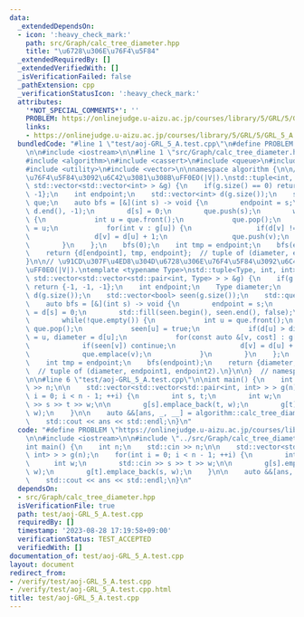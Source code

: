 ```yaml
---
data:
  _extendedDependsOn:
  - icon: ':heavy_check_mark:'
    path: src/Graph/calc_tree_diameter.hpp
    title: "\u6728\u306E\u76F4\u5F84"
  _extendedRequiredBy: []
  _extendedVerifiedWith: []
  _isVerificationFailed: false
  _pathExtension: cpp
  _verificationStatusIcon: ':heavy_check_mark:'
  attributes:
    '*NOT_SPECIAL_COMMENTS*': ''
    PROBLEM: https://onlinejudge.u-aizu.ac.jp/courses/library/5/GRL/5/GRL_5_A
    links:
    - https://onlinejudge.u-aizu.ac.jp/courses/library/5/GRL/5/GRL_5_A
  bundledCode: "#line 1 \"test/aoj-GRL_5_A.test.cpp\"\n#define PROBLEM \"https://onlinejudge.u-aizu.ac.jp/courses/library/5/GRL/5/GRL_5_A\"\
    \n\n#include <iostream>\n\n#line 1 \"src/Graph/calc_tree_diameter.hpp\"\n\n\n\n\
    #include <algorithm>\n#include <cassert>\n#include <queue>\n#include <tuple>\n\
    #include <utility>\n#include <vector>\n\nnamespace algorithm {\n\n// \u6728\u306E\
    \u76F4\u5F84\u3092\u6C42\u3081\u308B\uFF0EO(|V|).\nstd::tuple<int, int, int> calc_tree_diameter(const\
    \ std::vector<std::vector<int> > &g) {\n    if(g.size() == 0) return {-1, -1,\
    \ -1};\n    int endpoint;\n    std::vector<int> d(g.size());\n    std::queue<int>\
    \ que;\n    auto bfs = [&](int s) -> void {\n        endpoint = s;\n        std::fill(d.begin(),\
    \ d.end(), -1);\n        d[s] = 0;\n        que.push(s);\n        while(!que.empty())\
    \ {\n            int u = que.front();\n            que.pop();\n            endpoint\
    \ = u;\n            for(int v : g[u]) {\n                if(d[v] != -1) continue;\n\
    \                d[v] = d[u] + 1;\n                que.push(v);\n            }\n\
    \        }\n    };\n    bfs(0);\n    int tmp = endpoint;\n    bfs(endpoint);\n\
    \    return {d[endpoint], tmp, endpoint};  // tuple of (diameter, endpoint1, endpoint2).\n\
    }\n\n// \u91CD\u307F\u4ED8\u304D\u6728\u306E\u76F4\u5F84\u3092\u6C42\u3081\u308B\
    \uFF0EO(|V|).\ntemplate <typename Type>\nstd::tuple<Type, int, int> calc_tree_diameter(const\
    \ std::vector<std::vector<std::pair<int, Type> > > &g) {\n    if(g.size() == 0)\
    \ return {-1, -1, -1};\n    int endpoint;\n    Type diameter;\n    std::vector<Type>\
    \ d(g.size());\n    std::vector<bool> seen(g.size());\n    std::queue<int> que;\n\
    \    auto bfs = [&](int s) -> void {\n        endpoint = s;\n        diameter\
    \ = d[s] = 0;\n        std::fill(seen.begin(), seen.end(), false);\n        que.push(s);\n\
    \        while(!que.empty()) {\n            int u = que.front();\n           \
    \ que.pop();\n            seen[u] = true;\n            if(d[u] > diameter) endpoint\
    \ = u, diameter = d[u];\n            for(const auto &[v, cost] : g[u]) {\n   \
    \             if(seen[v]) continue;\n                d[v] = d[u] + cost;\n   \
    \             que.emplace(v);\n            }\n        }\n    };\n    bfs(0);\n\
    \    int tmp = endpoint;\n    bfs(endpoint);\n    return {diameter, tmp, endpoint};\
    \  // tuple of (diameter, endpoint1, endpoint2).\n}\n\n}  // namespace algorithm\n\
    \n\n#line 6 \"test/aoj-GRL_5_A.test.cpp\"\n\nint main() {\n    int n;\n    std::cin\
    \ >> n;\n\n    std::vector<std::vector<std::pair<int, int> > > g(n);\n    for(int\
    \ i = 0; i < n - 1; ++i) {\n        int s, t;\n        int w;\n        std::cin\
    \ >> s >> t >> w;\n\n        g[s].emplace_back(t, w);\n        g[t].emplace_back(s,\
    \ w);\n    }\n\n    auto &&[ans, _, __] = algorithm::calc_tree_diameter(g);\n\
    \    std::cout << ans << std::endl;\n}\n"
  code: "#define PROBLEM \"https://onlinejudge.u-aizu.ac.jp/courses/library/5/GRL/5/GRL_5_A\"\
    \n\n#include <iostream>\n\n#include \"../src/Graph/calc_tree_diameter.hpp\"\n\n\
    int main() {\n    int n;\n    std::cin >> n;\n\n    std::vector<std::vector<std::pair<int,\
    \ int> > > g(n);\n    for(int i = 0; i < n - 1; ++i) {\n        int s, t;\n  \
    \      int w;\n        std::cin >> s >> t >> w;\n\n        g[s].emplace_back(t,\
    \ w);\n        g[t].emplace_back(s, w);\n    }\n\n    auto &&[ans, _, __] = algorithm::calc_tree_diameter(g);\n\
    \    std::cout << ans << std::endl;\n}\n"
  dependsOn:
  - src/Graph/calc_tree_diameter.hpp
  isVerificationFile: true
  path: test/aoj-GRL_5_A.test.cpp
  requiredBy: []
  timestamp: '2023-08-28 17:19:58+09:00'
  verificationStatus: TEST_ACCEPTED
  verifiedWith: []
documentation_of: test/aoj-GRL_5_A.test.cpp
layout: document
redirect_from:
- /verify/test/aoj-GRL_5_A.test.cpp
- /verify/test/aoj-GRL_5_A.test.cpp.html
title: test/aoj-GRL_5_A.test.cpp
---
```

